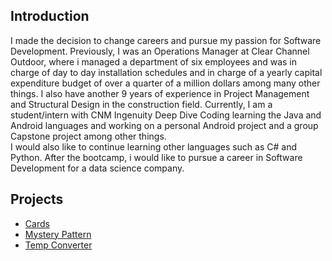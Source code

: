 ## Introduction

I made the decision to change careers and pursue my passion for Software Development.  Previously, I was an Operations Manager at Clear Channel Outdoor, where i managed a department of six employees and was in charge of day to day installation schedules and in charge of a yearly capital expenditure budget of over a quarter of a million dollars among many other things. I also have another 9 years of experience in Project Management and Structural Design in the construction field.
Currently, I am a student/intern with CNM Ingenuity Deep Dive Coding learning the Java and Android languages and working on a personal Android project and a group Capstone project among other things.  
I would also like to continue learning other languages such as C# and Python.  After the bootcamp, i would like to pursue a career in Software Development for a data science company. 


## Projects

* [Cards](https://github.com/ajaramillo76/cards)
* [Mystery Pattern](https://github.com/ajaramillo76/mystery-pattern)
* [Temp Converter](https://github.com/ajaramillo76/temp-convert)

